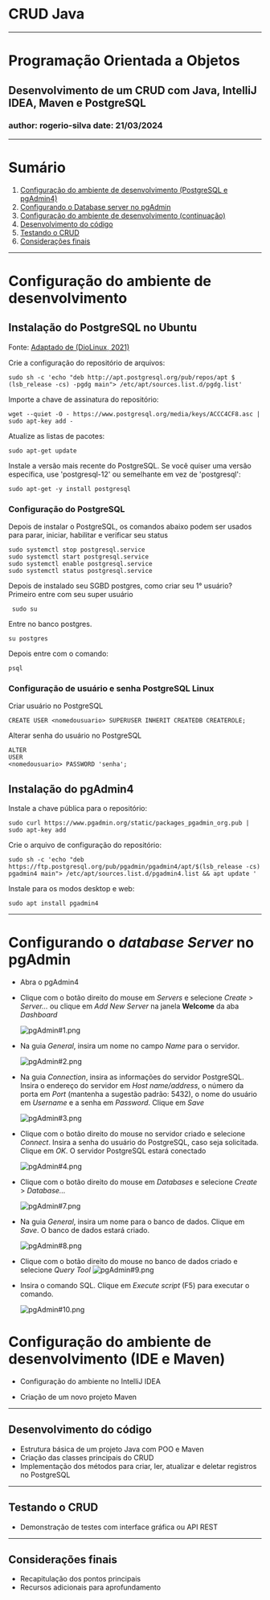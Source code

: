 # CRUD  Java

---

# Programação Orientada a Objetos

## Desenvolvimento de um CRUD com Java, IntelliJ IDEA, Maven e PostgreSQL

### author: rogerio-silva date: 21/03/2024
---

# Sumário

1. [Configuração do ambiente de desenvolvimento (PostgreSQL e pgAdmin4)](#configuração-do-ambiente-de-desenvolvimento)
2. [Configurando o Database server no pgAdmin](#configurando-o-database-server-no-pgadmin)
2. [Configuração do ambiente de desenvolvimento (continuação)](#configuração-do-ambiente-de-desenvolvimento-ide-e-maven)
3. [Desenvolvimento do código](#desenvolvimento-do-código)
4. [Testando o CRUD](#testando-o-crud)
5. [Considerações finais](#considerações-finais)

---

# Configuração do ambiente de desenvolvimento

## Instalação do PostgreSQL no Ubuntu

Fonte: [Adaptado de (DioLinux, 2021)](https://www.dio.me/articles/instale-o-postgresql-com-pgadmin4-no-ubuntu-2004)

Crie a configuração do repositório de arquivos:

```shell
sudo sh -c 'echo "deb http://apt.postgresql.org/pub/repos/apt $ (lsb_release -cs) -pgdg main"> /etc/apt/sources.list.d/pgdg.list' 
```

Importe a chave de assinatura do repositório:

```shell
wget --quiet -O - https://www.postgresql.org/media/keys/ACCC4CF8.asc | sudo apt-key add -
```

Atualize as listas de pacotes:

```shell
sudo apt-get update
```

Instale a versão mais recente do PostgreSQL.
Se você quiser uma versão específica, use 'postgresql-12' ou semelhante em vez de 'postgresql':

```shell 
sudo apt-get -y install postgresql
```

### Configuração do PostgreSQL

Depois de instalar o PostgreSQL, os comandos abaixo podem ser usados ​​para parar, iniciar, habilitar e verificar seu
status

```
sudo systemctl stop postgresql.service 
sudo systemctl start postgresql.service
sudo systemctl enable postgresql.service
sudo systemctl status postgresql.service 
```

Depois de instalado seu SGBD postgres, como criar seu 1° usuário?
Primeiro entre com seu super usuário

```shell
 sudo su 
 ```

Entre no banco postgres.

```shell
su postgres
```

Depois entre com o comando:

```shell
psql
```

### Configuração de usuário e senha PostgreSQL Linux

Criar usuário no PostgreSQL

```postgresql
CREATE USER <nomedousuario> SUPERUSER INHERIT CREATEDB CREATEROLE;
```

Alterar senha do usuário no PostgreSQL

```postgresql
ALTER
USER
<nomedousuario> PASSWORD 'senha';
```

## Instalação do pgAdmin4

Instale a chave pública para o repositório:

```shell
sudo curl https://www.pgadmin.org/static/packages_pgadmin_org.pub | sudo apt-key add
```

Crie o arquivo de configuração do repositório:

```shell
sudo sh -c 'echo "deb https://ftp.postgresql.org/pub/pgadmin/pgadmin4/apt/$(lsb_release -cs) pgadmin4 main"> /etc/apt/sources.list.d/pgadmin4.list && apt update '
```

Instale para os modos desktop e web:

```shell
sudo apt install pgadmin4
```

---

# Configurando o *database Server* no pgAdmin

- Abra o pgAdmin4
- Clique com o botão direito do mouse em *Servers* e selecione *Create* > *Server...* ou clique em *Add New Server* na
  janela **Welcome** da aba *Dashboard*

  ![pgAdmin#1.png](img%2FpgAdmin%231.png)


- Na guia *General*, insira um nome no campo *Name* para o servidor.

  ![pgAdmin#2.png](img%2FpgAdmin%232.png)


- Na guia *Connection*, insira as informações do servidor PostgreSQL. Insira o endereço do servidor em *Host
  name/address*, o número da porta em *Port* (mantenha a sugestão padrão: 5432), o nome do usuário em *Username* e a
  senha em *Password*. Clique em *Save*

  ![pgAdmin#3.png](img%2FpgAdmin%233.png)

- Clique com o botão direito do mouse no servidor criado e selecione *Connect*. Insira a senha do usuário do PostgreSQL,
  caso seja solicitada. Clique em *OK*. O servidor PostgreSQL estará conectado

  ![pgAdmin#4.png](img%2FpgAdmin%234.png)

- Clique com o botão direito do mouse em *Databases* e selecione *Create* > *Database...*

  ![pgAdmin#7.png](img%2FpgAdmin%237.png)

- Na guia *General*, insira um nome para o banco de dados. Clique em *Save*. O banco de dados estará criado.

  ![pgAdmin#8.png](img%2FpgAdmin%238.png)

- Clique com o botão direito do mouse no banco de dados criado e selecione *Query Tool*
  ![pgAdmin#9.png](img%2FpgAdmin%239.png)

- Insira o comando SQL. Clique em *Execute script* (F5) para executar o comando.

  ![pgAdmin#10.png](img%2FpgAdmin%2310.png)

# Configuração do ambiente de desenvolvimento (IDE e Maven)

- Configuração do ambiente no IntelliJ IDEA


- Criação de um novo projeto Maven

---

## Desenvolvimento do código

- Estrutura básica de um projeto Java com POO e Maven
- Criação das classes principais do CRUD
- Implementação dos métodos para criar, ler, atualizar e deletar registros no PostgreSQL

---

## Testando o CRUD

- Demonstração de testes com interface gráfica ou API REST

---

## Considerações finais

- Recapitulação dos pontos principais
- Recursos adicionais para aprofundamento